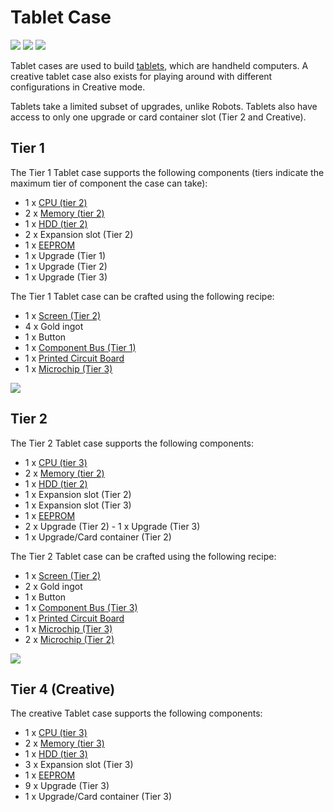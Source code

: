 # Tablet Case

![](https://ocdoc.cil.li/_media/items:t1tabletcase.png)
![](https://ocdoc.cil.li/_media/items:t2tabletcase.png)
![](https://ocdoc.cil.li/_media/items:t3tabletcase.png)

Tablet cases are used to build [tablets](/item/tablet), which are
handheld computers. A creative tablet case also exists for playing
around with different configurations in Creative mode.

Tablets take a limited subset of upgrades, unlike Robots. Tablets also
have access to only one upgrade or card container slot (Tier 2 and
Creative).

## Tier 1

The Tier 1 Tablet case supports the following components (tiers indicate
the maximum tier of component the case can take):

- 1 x [CPU (tier 2)](/item/cpu)
- 2 x [Memory (tier 2)](/item/memory)
- 1 x [HDD (tier 2)](/item/hard_disk_drive)
- 2 x Expansion slot (Tier 2)
- 1 x [EEPROM](/item/eeprom)
- 1 x Upgrade (Tier 1)
- 1 x Upgrade (Tier 2)
- 1 x Upgrade (Tier 3)

The Tier 1 Tablet case can be crafted using the following recipe:

- 1 x [Screen (Tier 2)](/block/screen)
- 4 x Gold ingot
- 1 x Button
- 1 x [Component Bus (Tier 1)](/item/component_bus)
- 1 x [Printed Circuit Board](/item/materials)
- 1 x [Microchip (Tier 3)](/item/materials)

![](https://ocdoc.cil.li/_media/recipes:items:t1tabletcase.png)

## Tier 2

The Tier 2 Tablet case supports the following components:

- 1 x [CPU (tier 3)](/item/cpu)
- 2 x [Memory (tier 2)](/item/memory)
- 1 x [HDD (tier 2)](/item/hard_disk_drive)
- 1 x Expansion slot (Tier 2)
- 1 x Expansion slot (Tier 3)
- 1 x [EEPROM](/item/eeprom)
- 2 x Upgrade (Tier 2) - 1 x Upgrade (Tier 3)
- 1 x Upgrade/Card container (Tier 2)

The Tier 2 Tablet case can be crafted using the following recipe:

- 1 x [Screen (Tier 2)](/block/screen)
- 2 x Gold ingot
- 1 x Button
- 1 x [Component Bus (Tier 3)](/item/component_bus)
- 1 x [Printed Circuit Board](/item/materials)
- 1 x [Microchip (Tier 3)](/item/materials)
- 2 x [Microchip (Tier 2)](/item/materials)

![](https://ocdoc.cil.li/_media/recipes:items:t2tabletcase.png)

## Tier 4 (Creative)

The creative Tablet case supports the following components:

- 1 x [CPU (tier 3)](/item/cpu)
- 2 x [Memory (tier 3)](/item/memory)
- 1 x [HDD (tier 3)](/item/hard_disk_drive)
- 3 x Expansion slot (Tier 3)
- 1 x [EEPROM](/item/eeprom)
- 9 x Upgrade (Tier 3)
- 1 x Upgrade/Card container (Tier 3)